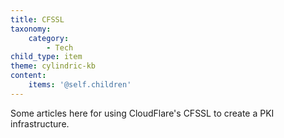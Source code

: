 ```yaml
---
title: CFSSL
taxonomy:
    category:
        - Tech
child_type: item
theme: cylindric-kb
content:
    items: '@self.children'
---
```


Some articles here for using CloudFlare's CFSSL to create a PKI infrastructure.